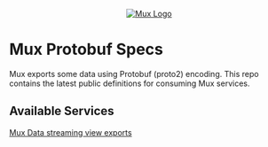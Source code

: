 <p align="center">
  <a href="https://mux.com/">
    <img src="https://avatars.githubusercontent.com/u/16199997?s=200&v=4" alt="Mux Logo">
  </a>
</p>

# Mux Protobuf Specs

Mux exports some data using Protobuf (proto2) encoding. This repo contains the latest public definitions for consuming Mux services.

## Available Services

[Mux Data streaming view exports](packages/mux-video)
